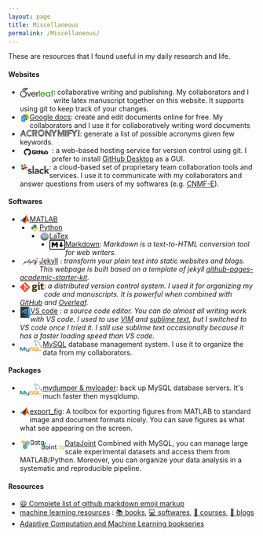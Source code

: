 ```yaml
---
layout: page
title: Miscellaneous
permalink: /Miscellaneous/
---
```

These are resources that I found useful in my daily research and life. 

#### Websites

- [<img style="float: left;" src="/data/imgs/overleaf.png" height="20" />](https://www.overleaf.com/signup?ref=e1a13b4226a3): collaborative writing and publishing. My collaborators and I write latex manuscript together on this website. It supports using git to keep track of your changes. 
- [<img style="float: left;" src="/data/imgs/google_doc.jpeg" height="20" />Google docs](https://www.google.com/docs/about/): create and edit documents online for free. My collaborators and I use it for collaboratively writing word documents  
- [<img style="float: left;" src="/data/imgs/acronymify.jpg" height="16" />](http://acronymify.com/): generate a list of possible acronyms given few keywords. 
- [<img style="float: left;" src="/data/imgs/github.jpg" height="24" />](http://github.com/zhoupc): a web-based hosting service for version control using git. I prefer to install [GitHub Desktop](https://desktop.github.com/) as a GUI. 
- [<img style="float: left;" src="/data/imgs/slack.png" height="24" />](http://slack.com/): a cloud-based set of proprietary team collaboration tools and services. I use it to communicate with my collaborators and answer questions from users of my softwares (e.g. [CNMF-E](beat-ica.slack.com)). 
  
#### Softwares

- [<img style="float: left;" src="/data/imgs/matlab.jpeg" height="20" />MATLAB](https://www.mathworks.com/products/matlab.html) 
- [<img style="float: left;" src="/data/imgs/python.jpeg" height="20" />Python](https://www.python.org/) 
- [<img style="float: left;" src="/data/imgs/tex.png" height="20" />LaTex](https://www.latex-project.org/) 
- [<img style="float: left;" src="/data/imgs/markdown.png" height="20" />Markdown](https://daringfireball.net/projects/markdown/): *Markdown is a text-to-HTML conversion tool for web writers.*
- [<img style="float: left;" src="/data/imgs/jekyll.png" height="20" />Jekyll](https://www.latex-project.org/) : *transform your plain text into static websites and blogs. This webpage is built based on a template of jekyll [github-pages-academic-starter-kit](https://github.com/jabranham/github-pages-academic-starter-kit).*
- [<img style="float: left;" src="/data/imgs/git.png" height="24" />](https://git-scm.com/) : *a distributed version control system. I used it for organizing my code and manuscripts. It is powerful when combined with [GitHub](http://github.com/) and [Overleaf](https://www.overleaf.com/signup?ref=e1a13b4226a3).* 
-  [<img style="float: left;" src="/data/imgs/vscode.png" height="24" />  VS code](https://code.visualstudio.com/) : *a source code editor. You can do almost all writing work with VS code. I used to use [VIM](https://www.vim.org/) and [sublime text](https://www.sublimetext.com/), but I switched to VS code once I tried it. I still use sublime text occasionally because it has a faster loading speed than VS code.*
-  [<img style="float: left;" src="/data/imgs/mysql.png" height="24" />MySQL](https://www.mysql.com/) database management system. I use it to organize the data from my collaborators. 

#### Packages
- [<img style="float: left;" src="/data/imgs/mysql.png" height="24" /> mydumper & myloader](https://centminmod.com/mydumper.html): back up MySQL database servers. It's much faster then mysqldump. 

- [<img style="float: left;" src="/data/imgs/matlab.jpeg" height="20" />export_fig](https://github.com/altmany/export_fig/blob/master/export_fig.m): A toolbox for exporting figures from MATLAB to standard image and document formats nicely. You can save figures as what what see appearing on the screen. 
 
-  [<img style="float: left;" src="/data/imgs/DJiotitle.png" height="24" />  DataJoint](https://datajoint.github.io/) Combined with MySQL, you can manage large scale experimental datasets and access them from MATLAB/Python. Moreover, you can organize your data analysis in a systematic and reproducible pipeline.  

#### Resources 
- [:smiley: Complete list of github markdown emoji markup
](https://www.webpagefx.com/tools/emoji-cheat-sheet/)
- [machine learning resources](https://github.com/josephmisiti/awesome-machine-learning) : [:books: books](https://github.com/josephmisiti/awesome-machine-learning/blob/master/books.md), [:computer: softwares](https://github.com/josephmisiti/awesome-machine-learning), [:school: courses](https://github.com/josephmisiti/awesome-machine-learning/blob/master/courses.md), [:newspaper: blogs](https://github.com/josephmisiti/awesome-machine-learning/blob/master/blogs.md)
- [Adaptive Computation and Machine Learning bookseries
](https://mitpress.mit.edu/books/series/adaptive-computation-and-machine-learning-series)
